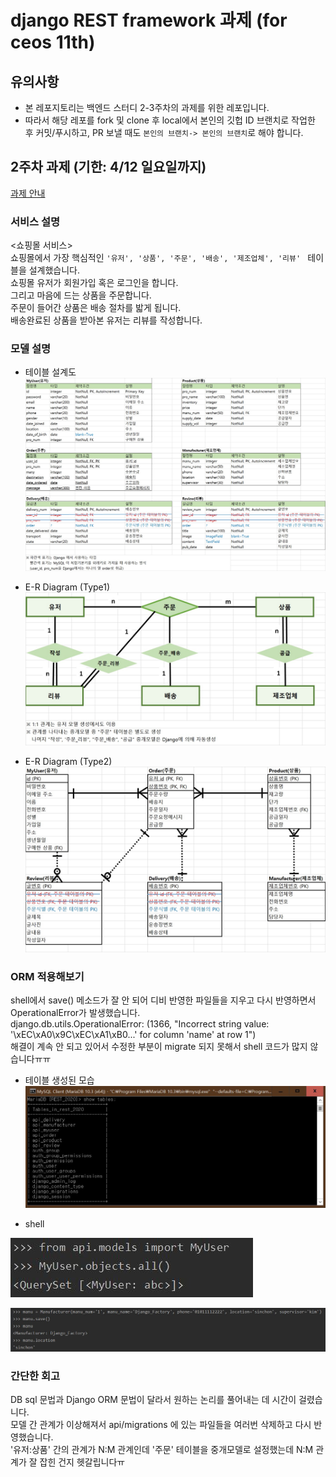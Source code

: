 # django REST framework 과제 (for ceos 11th)

## 유의사항
* 본 레포지토리는 백엔드 스터디 2-3주차의 과제를 위한 레포입니다.
* 따라서 해당 레포를 fork 및 clone 후 local에서 본인의 깃헙 ID 브랜치로 작업한 후 커밋/푸시하고,
PR 보낼 때도 `본인의 브랜치-> 본인의 브랜치`로 해야 합니다.
 
## 2주차 과제 (기한: 4/12 일요일까지)
[과제 안내](https://www.notion.so/3-Django-ORM-c531472b37e844a6a6d484553037c243)

### 서비스 설명

<쇼핑몰 서비스> <br>
쇼핑몰에서 가장 핵심적인 `'유저', '상품', '주문', '배송', '제조업체', '리뷰' ` 테이블을 설계했습니다. <br>
쇼핑몰 유저가 회원가입 혹은 로그인을 합니다. <br>
그리고 마음에 드는 상품을 주문합니다. <br>
주문이 들어간 상품은 배송 절차를 밟게 됩니다. <br>
배송완료된 상품을 받아본 유저는 리뷰를 작성합니다. <br>

### 모델 설명
* 테이블 설계도
![테이블_설계](./git_image/테이블_설계.jpg "테이블_설계")

* E-R Diagram (Type1)
![ERD_1](./git_image/ERD_1.jpg "ERD_1")

* E-R Diagram (Type2)
![ERD_2](./git_image/ERD_2.jpg "ERD_2")


### ORM 적용해보기
shell에서 save() 메소드가 잘 안 되어 디비 반영한 파일들을 지우고 다시 반영하면서 OperationalError가 발생했습니다. <br>
django.db.utils.OperationalError: (1366, "Incorrect string value: '\\xEC\\xA0\\x9C\\xEC\\xA1\\xB0...' for column 'name' at row 1") <br>
해결이 계속 안 되고 있어서 수정한 부분이 migrate 되지 못해서 shell 코드가 많지 않습니다ㅠㅠ 

* 테이블 생성된 모습
![MySQL_Client_tables](./git_image/MySQL_Client_tables.jpg "MySQL_Client_tables")

* shell

![1](./git_image/1.jpg "1")  

![2](./git_image/2.jpg "2")

### 간단한 회고 
DB sql 문법과 Django ORM 문법이 달라서 원하는 논리를 풀어내는 데 시간이 걸렸습니다. <br>
모델 간 관계가 이상해져서 api/migrations 에 있는 파일들을 여러번 삭제하고 다시 반영했습니다. <br>
'유저:상품' 간의 관계가 N:M 관계인데 '주문' 테이블을 중개모델로 설정했는데 N:M 관계가 잘 잡힌 건지 헷갈립니다ㅠ<br> 


